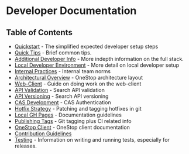 # Developer Documentation

## Table of Contents
- [Quickstart](quickstart) - The simplified expected developer setup steps
- [Quick Tips](quick-tips) - Brief common tips.
- [Additional Developer Info](additional-developer-info) - More indepth information on the full stack.
- [Local Developer Environment](local-dev-environment) - More detail on local developer setup
- [Internal Practices](internal-practices) - Internal team norms
- [Architectural Overview](/onestop/api/architectural-overview) - OneStop architecture layout
- [Web-Client](client) - Guide on doing work on the web-client
- [API Validation](api-validation) - Search API validation
- [API Versioning](api-versioning) - Search API versioning
- [CAS Development](cas-development) - CAS Authentication
- [Hotfix Strategy](hotfix-strategy) - Patching and tagging hotfixes in git
- [Local GH Pages](local-gh-pages) - Documentation guidelines
- [Publishing Tags](publishing-tags) - Git tagging plus CI related info
- [OneStop Client](https://cedardevs.github.io/onestop-clients/) - OneStop client documentation
- [Contribution Guidelines](contribution-guidelines)
- [Testing](testing) - Information on writing and running tests, especially for releases.